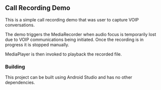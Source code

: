 <h2>Call Recording Demo</h2>
This is a simple call recording demo that was user to capture VOIP conversations.

The demo triggers the MediaRecorder when audio focus is temporarily lost due to VOIP
communications being initiated. Once the recording is in progress it is stopped manually.

MediaPlayer is then invoked to playback the recorded file.

<h3>Building</h3>

This project can be built using Android Studio and has no other dependencies.

